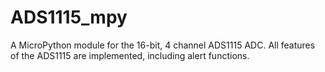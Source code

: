 # ADS1115_mpy
A MicroPython module for the 16-bit, 4 channel ADS1115 ADC. All features of the ADS1115 are implemented, including alert functions.
